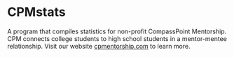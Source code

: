 CPMstats
========

A program that compiles statistics for non-profit CompassPoint Mentorship. CPM connects college students to high school students in a mentor-mentee relationship. Visit our website [cpmentorship.com](http://www.cpmentorship.com) to learn more.
